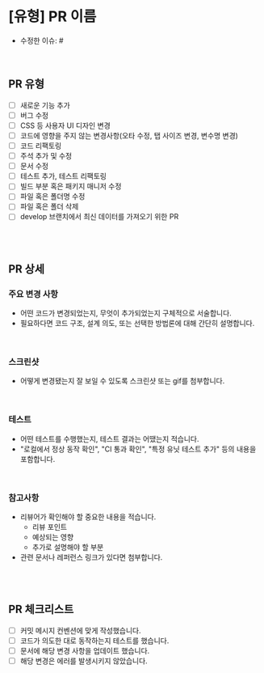 # [유형] PR 이름
- 수정한 이슈: #

<br/>

## PR 유형
- [ ] 새로운 기능 추가
- [ ] 버그 수정
- [ ] CSS 등 사용자 UI 디자인 변경
- [ ] 코드에 영향을 주지 않는 변경사항(오타 수정, 탭 사이즈 변경, 변수명 변경)
- [ ] 코드 리팩토링
- [ ] 주석 추가 및 수정
- [ ] 문서 수정
- [ ] 테스트 추가, 테스트 리팩토링
- [ ] 빌드 부분 혹은 패키지 매니저 수정
- [ ] 파일 혹은 폴더명 수정
- [ ] 파일 혹은 폴더 삭제
- [ ] develop 브랜치에서 최신 데이터를 가져오기 위한 PR

<br/><br/>

## PR 상세

### 주요 변경 사항
- 어떤 코드가 변경되었는지, 무엇이 추가되었는지 구체적으로 서술합니다.
- 필요하다면 코드 구조, 설계 의도, 또는 선택한 방법론에 대해 간단히 설명합니다.

<br/>

### 스크린샷
- 어떻게 변경됐는지 잘 보일 수 있도록 스크린샷 또는 gif를 첨부합니다.

<br/>

### 테스트
- 어떤 테스트를 수행했는지, 테스트 결과는 어땠는지 적습니다.
- "로컬에서 정상 동작 확인", "CI 통과 확인", "특정 유닛 테스트 추가" 등의 내용을
  포함합니다.

<br/>

### 참고사항
- 리뷰어가 확인해야 할 중요한 내용을 적습니다.
  - 리뷰 포인트
  - 예상되는 영향
  - 추가로 설명해야 할 부분
- 관련 문서나 레퍼런스 링크가 있다면 첨부합니다.

<br/><br/>

## PR 체크리스트
- [ ] 커밋 메시지 컨벤션에 맞게 작성했습니다.
- [ ] 코드가 의도한 대로 동작하는지 테스트를 했습니다.
- [ ] 문서에 해당 변경 사항을 업데이트 했습니다.
- [ ] 해당 변경은 에러를 발생시키지 않았습니다.
